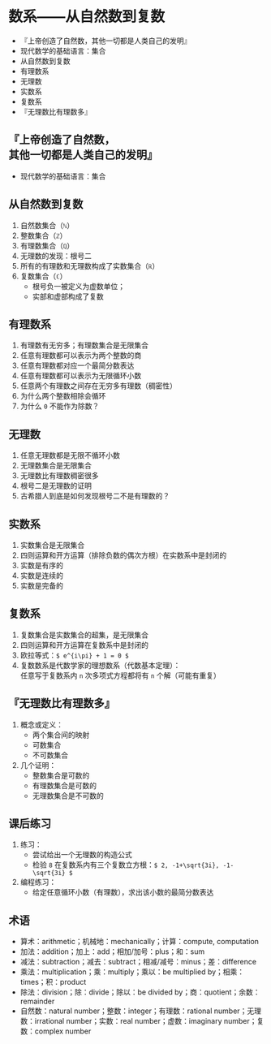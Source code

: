 # 数系——从自然数到复数

- 『上帝创造了自然数，其他一切都是人类自己的发明』
- 现代数学的基础语言：集合
- 从自然数到复数
- 有理数系
- 无理数
- 实数系
- 复数系
- 『无理数比有理数多』

		
## 『上帝创造了自然数，</br>其他一切都是人类自己的发明』

- 现代数学的基础语言：集合

		
## 从自然数到复数

1. 自然数集合（`ℕ`）
1. 整数集合（`ℤ`）
1. 有理数集合（`ℚ`）
1. 无理数的发现：根号二
1. 所有的有理数和无理数构成了实数集合（`ℝ`）
1. 复数集合（`ℂ`）
   - 根号负一被定义为虚数单位；
   - 实部和虚部构成了复数

		
## 有理数系

1. 有理数有无穷多；有理数集合是无限集合
1. 任意有理数都可以表示为两个整数的商
1. 任意有理数都对应一个最简分数表达
1. 任意有理数都可以表示为无限循环小数
1. 任意两个有理数之间存在无穷多有理数（稠密性）
1. 为什么两个整数相除会循环
1. 为什么 `0` 不能作为除数？

		
## 无理数

1. 任意无理数都是无限不循环小数
1. 无理数集合是无限集合
1. 无理数比有理数稠密很多
1. 根号二是无理数的证明
1. 古希腊人到底是如何发现根号二不是有理数的？

		
## 实数系

1. 实数集合是无限集合
1. 四则运算和开方运算（排除负数的偶次方根）在实数系中是封闭的
1. 实数是有序的
1. 实数是连续的
1. 实数是完备的

		
## 复数系

1. 复数集合是实数集合的超集，是无限集合
1. 四则运算和开方运算在复数系中是封闭的
1. 欧拉等式：`$ e^{i\pi} + 1 = 0 $`
1. 复数数系是代数学家的理想数系（代数基本定理）：  
任意写于复数系内 `n` 次多项式方程都将有 `n` 个解（可能有重复）

		
## 『无理数比有理数多』

1. 概念或定义：
   - 两个集合间的映射
   - 可数集合
   - 不可数集合
1. 几个证明：
   - 整数集合是可数的
   - 有理数集合是可数的
   - 无理数集合是不可数的

		
## 课后练习

1. 练习：
   - 尝试给出一个无理数的构造公式
   - 检验 `8` 在复数系内有三个复数立方根：`$ 2, -1+\sqrt{3i}, -1-\sqrt{3i} $`
1. 编程练习：
   - 给定任意循环小数（有理数），求出该小数的最简分数表达

		
## 术语

- 算术：arithmetic；机械地：mechanically；计算：compute, computation
- 加法：addition；加上：add；相加/加号：plus；和：sum
- 减法：subtraction；减去：subtract；相减/减号：minus；差：difference
- 乘法：multiplication；乘：multiply；乘以：be multiplied by；相乘：times；积：product
- 除法：division；除：divide；除以：be divided by；商：quotient；余数：remainder
- 自然数：natural number；整数：integer；有理数：rational number；无理数：irrational number；实数：real number；虚数：imaginary number；复数：complex number

